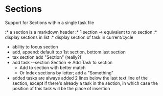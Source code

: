 # Sections

Support for Sections within a single task file

:* a section is a markdown header
:* 1 section => equivalent to no section
:* display sections in list
:* display section of task in current/cycle
* ability to focus section
* add, append: default top 1st section, bottom last section
* tax section add "Section" (really?)
* add task --section Section => Add Task to section
  * Add to section with better match
  * Or Index sections by letter; add a "Something"
* added tasks are always added 2 lines below the last text line of the section, except if there's already a task in the section, in which case the position of this task will be the place of insertion
